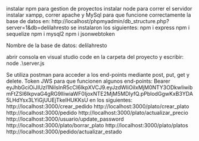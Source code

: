 instalar npm para gestion de proyectos
instalar node para correr el servidor
instalar xampp, correr apache y MySql para que funcione correctamente la base de datos en: http://localhost/phpmyadmin/db_structure.php?server=1&db=delilahresto
se instalaron los siguientes: 
    npm i express
    npm i sequelize
    npm i mysql2
    npm i jsonwebtoken

Nombre de la base de datos: delilahresto

abrir consola en visual studio code en la carpeta del proyecto y escribir: node .\server.js

Se utiliza postman para acceder a los end-points mediante post, put, get y delete.
Token JWS para que funcionen algunos end-points:
Bearer eyJhbGciOiJIUzI1NiIsInR5cCI6IkpXVCJ9.eyJzdWIiOiIxMjM0NTY3ODkwIiwibmFtZSI6IkpvaG4gRG9lIiwiaWF0IjoxNTE2MjM5MDIyfQ.pPblodGgwKxB3YDA5LHdYsx3LYiGjUUEjTkeIHUKKsU en los siguientes:
http://localhost:3000/crear_pedido
http://localhost:3000/plato/crear_plato
http://localhost:3000/pedido
http://localhost:3000/plato/actualizar_precio
http://localhost:3000/usuario/update_password
http://localhost:3000/plato/borrar_plato
http://localhost:3000/plato/platos
http://localhost:3000/pedido/actualizar_estado